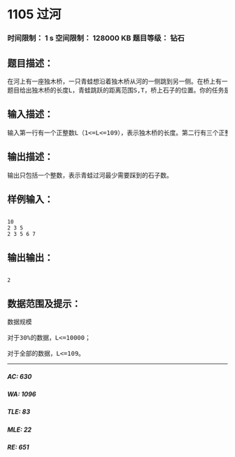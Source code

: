 # 1105 过河   
### 时间限制： 1 s     空间限制： 128000 KB     题目等级： 钻石  
## 题目描述：  

<pre>
在河上有一座独木桥，一只青蛙想沿着独木桥从河的一侧跳到另一侧。在桥上有一些石子，青蛙很讨厌踩在这些石子上。由于桥的长度和青蛙一次跳过的距离都是正整数，我们可以把独木桥上青蛙可能到达的点看成数轴上的一串整点：0，1，……，L（其中L是桥的长度）。坐标为0的点表示桥的起点，坐标为L的点表示桥的终点。青蛙从桥的起点开始，不停的向终点方向跳跃。一次跳跃的距离是S到T之间的任意正整数（包括S,T）。当青蛙跳到或跳过坐标为L的点时，就算青蛙已经跳出了独木桥。  
题目给出独木桥的长度L，青蛙跳跃的距离范围S,T，桥上石子的位置。你的任务是确定青蛙要想过河，最少需要踩到的石子数。
</pre>
  
  
## 输入描述：  

<pre>
输入第一行有一个正整数L（1<=L<=109），表示独木桥的长度。第二行有三个正整数S，T，M，分别表示青蛙一次跳跃的最小距离，最大距离，及桥上石子的个数，其中1<=S<=T<=10，1<=M<=100。第三行有M个不同的正整数分别表示这M个石子在数轴上的位置（数据保证桥的起点和终点处没有石子）。所有相邻的整数之间用一个空格隔开。
</pre>
  
  
## 输出描述：  

<pre>
输出只包括一个整数，表示青蛙过河最少需要踩到的石子数。
</pre>
  
  
## 样例输入：  

<pre><code>
10  
2 3 5  
2 3 5 6 7
</code></pre>
  
  
## 输出输出：  

<pre><code>
2
</code></pre>
  
  
## 数据范围及提示：  

<pre>
数据规模
  
对于30%的数据，L<=10000；  
  
对于全部的数据，L<=109。
</pre>
  
  
***  

##### AC: 630  
##### WA: 1096  
##### TLE: 83  
##### MLE: 22  
##### RE: 651  
